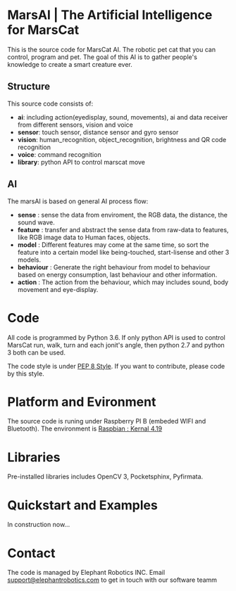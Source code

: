 <!--
Copyright (c) 2019 Elephant Robotics, Inc. All rights reserved.

Using this MarsAI source code is subject to the terms and conditions of Apache 2.0 License. Check LICENSE for more information
-->

# MarsAI | The Artificial Intelligence for MarsCat

This is the source code for MarsCat AI. The robotic pet cat that you can control, program and pet. The goal of this AI is to gather people's knowledge to create a smart creature ever. 

## Structure 

This source code consists of:
 * **ai**: including action(eyedisplay, sound, movements), ai and data receiver from different sensors, vision and voice
 * **sensor**: touch sensor, distance sensor and gyro sensor
 * **vision**: human_recognition, object_recognition, brightness and QR code recognition
 * **voice**: command recognition
 * **library**: python API to control marscat move

## AI

The marsAI is based on general AI process flow:
 * **sense** : sense the data from enviroment, the RGB data, the distance, the sound wave. 
 * **feature** : transfer and abstract the sense data from raw-data to features, like RGB image data to Human faces, objects.
 * **model** : Different features may come at the same time, so sort the feature into a certain model like being-touched, start-lisense and other 3 models.
 * **behaviour** : Generate the right behaviour from model to behaviour based on energy consumption, last behaviour and other information.
 * **action** : The action from the behaviour, which may includes sound, body movement and eye-display.

# Code

All code is programmed by Python 3.6. If only python API is used to control MarsCat run, walk, turn and each jonit's angle, then python 2.7 and python 3 both can be used. 

The code style is under [PEP 8 Style](https://www.python.org/dev/peps/pep-0008/). If you want to contribute, please code by this style.


# Platform and Evironment 

The source code is runing under Raspberry PI B (embeded WIFI and Bluetooth). The environment is [Raspbian : Kernal 4.19](https://www.raspberrypi.org/downloads/raspbian/) 

# Libraries

Pre-installed libraries includes OpenCV 3, Pocketsphinx, Pyfirmata.

# Quickstart and Examples

In construction now...

# Contact

The code is managed by Elephant Robotics INC. Email support@elephantrobotics.com to get in touch with our software teamm 